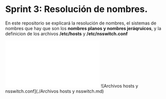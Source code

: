 # Sprint 3: Resolución de nombres.
En este repositorio se explicará la resolución de nombres, el sistemas de nombres que hay que son los **nombres planos y nombres jeráqruicos**, y la definicion de los archivos **/etc/hosts** y **/etc/nsswitch.conf**

![Sistemas De Resolución de nombres](./ResoluciónDeNombres.md)
![Archivos hosts y nsswitch.conf](./Archivos hosts y nsswitch.md)

